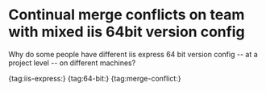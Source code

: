 ﻿# Continual merge conflicts on team with mixed iis 64bit version config

Why do some people have different iis express 64 bit version config -- at a project level -- on different machines?

{tag:iis-express:} {tag:64-bit:} {tag:merge-conflict:}
